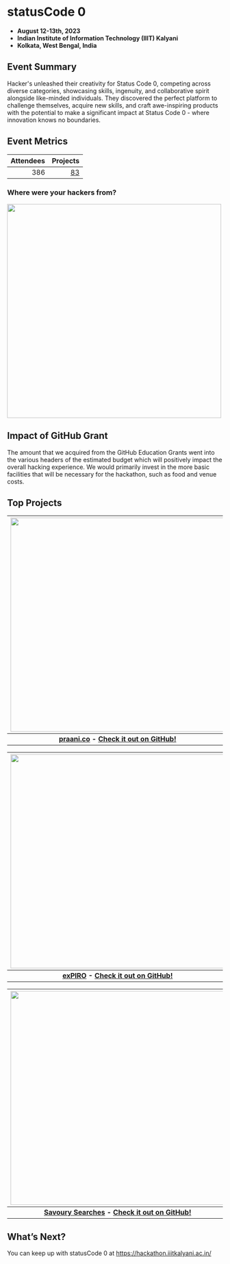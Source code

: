 # statusCode 0 
 - **August 12-13th, 2023** 
 - **Indian Institute of Information Technology (IIIT) Kalyani**
 - **Kolkata, West Bengal, India**  

## Event Summary

Hacker's unleashed their creativity for Status Code 0, competing across diverse categories, showcasing skills, ingenuity, and collaborative spirit alongside like-minded individuals. They discovered the perfect platform to challenge themselves, acquire new skills, and craft awe-inspiring products with the potential to make a significant impact at Status Code 0 - where innovation knows no boundaries.

## Event Metrics 

| Attendees | Projects|
|---------------:|------------:|
|386|[83](https://statuscode0.devfolio.co/projects)| 

### Where were your hackers from?
<img src="https://github.com/MLH/GitHub-Education-Hackathon-Grant-Fund-2023/blob/main/Hackathons_2023/images/StatusCode%200%20Colleges.png" width="500" height="auto">

## Impact of GitHub Grant
The amount that we acquired from the GitHub Education Grants went into the various headers of the estimated budget which will positively impact the overall hacking experience. We would primarily invest in the more basic facilities that will be necessary for the hackathon, such as food and venue costs.


## Top Projects

| <img src="https://devfolio.co/_next/image?url=https%3A%2F%2Fassets.devfolio.co%2Fhackathons%2Fc1456908a1184f22adc73bd9ba0cce15%2Fprojects%2F4bde00c60f83401a82edea5311a1be75%2F045622eb-ab56-4b52-9ed2-4e77a01f38fa.jpeg&w=1440&q=75" width="500" height="auto"> |
|:--:|
| <b> [praani.co](https://devfolio.co/projects/praanico-9224) - [Check it out on GitHub!](https://github.com/arup-basak/mlh-encode-1010)  </b>|

| <img src="https://devfolio.co/_next/image?url=https%3A%2F%2Fassets.devfolio.co%2Fhackathons%2Fc1456908a1184f22adc73bd9ba0cce15%2Fprojects%2Fd46a01d6be764f3fb009040a80a352c3%2Fe67f3bb6-2877-4d73-9fb8-b42588d1e65d.jpeg&w=1440&q=75" width="500" height="auto"> |
|:--:|
| <b> [exPIRO](https://devfolio.co/projects/expiro-d5f1) - [Check it out on GitHub!](https://github.com/shatanikmahanty/expiro) </b>|

| <img src="https://devfolio.co/_next/image?url=https%3A%2F%2Fassets.devfolio.co%2Fhackathons%2Fc1456908a1184f22adc73bd9ba0cce15%2Fprojects%2Fb66b1038378d4f66a0bd2953c853a6d3%2F7983f1dc-5e3b-4f7c-b717-b59f36df89e2.jpeg&w=1440&q=75" width="500" height="auto"> |
|:--:|
| <b> [Savoury Searches](https://devfolio.co/projects/savoury-searches-1b51) - [Check it out on GitHub!](https://github.com/pratham4434/SavourySearches) </b>|


## What’s Next?
You can keep up with statusCode 0 at https://hackathon.iiitkalyani.ac.in/ 
